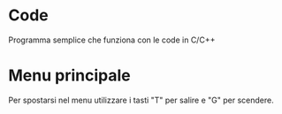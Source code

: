 # Code
Programma semplice che funziona con le code in C/C++


# Menu principale
Per spostarsi nel menu utilizzare i tasti "T" per salire e "G" per scendere.
